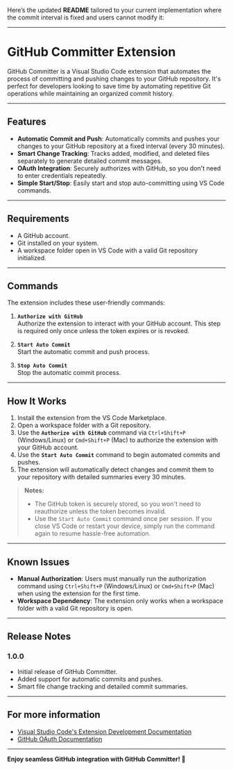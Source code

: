 Here’s the updated **README** tailored to your current implementation where the commit interval is fixed and users cannot modify it:

---

# GitHub Committer Extension

GitHub Committer is a Visual Studio Code extension that automates the process of committing and pushing changes to your GitHub repository. It's perfect for developers looking to save time by automating repetitive Git operations while maintaining an organized commit history.

---

## Features

- **Automatic Commit and Push**: Automatically commits and pushes your changes to your GitHub repository at a fixed interval (every 30 minutes).
- **Smart Change Tracking**: Tracks added, modified, and deleted files separately to generate detailed commit messages.
- **OAuth Integration**: Securely authorizes with GitHub, so you don't need to enter credentials repeatedly.
- **Simple Start/Stop**: Easily start and stop auto-committing using VS Code commands.

---

## Requirements

- A GitHub account.
- Git installed on your system.
- A workspace folder open in VS Code with a valid Git repository initialized.

---

## Commands

The extension includes these user-friendly commands:

1. **`Authorize with GitHub`**  
   Authorize the extension to interact with your GitHub account. This step is required only once unless the token expires or is revoked.

2. **`Start Auto Commit`**  
   Start the automatic commit and push process.

3. **`Stop Auto Commit`**  
   Stop the automatic commit process.

---

## How It Works

1. Install the extension from the VS Code Marketplace.
2. Open a workspace folder with a Git repository.
3. Use the **`Authorize with GitHub`** command via `Ctrl+Shift+P` (Windows/Linux) or `Cmd+Shift+P` (Mac) to authorize the extension with your GitHub account.  
4. Use the **`Start Auto Commit`** command to begin automated commits and pushes.
5. The extension will automatically detect changes and commit them to your repository with detailed summaries every 30 minutes.

> **Notes:**  
> - The GitHub token is securely stored, so you won't need to reauthorize unless the token becomes invalid.  
> - Use the `Start Auto Commit` command once per session. If you close VS Code or restart your device, simply run the command again to resume hassle-free automation.

---

## Known Issues

- **Manual Authorization**: Users must manually run the authorization command using `Ctrl+Shift+P` (Windows/Linux) or `Cmd+Shift+P` (Mac) when using the extension for the first time.  
- **Workspace Dependency**: The extension only works when a workspace folder with a valid Git repository is open.

---

## Release Notes

### 1.0.0

- Initial release of GitHub Committer.
- Added support for automatic commits and pushes.
- Smart file change tracking and detailed commit summaries.

---

## For more information

- [Visual Studio Code's Extension Development Documentation](https://code.visualstudio.com/api)
- [GitHub OAuth Documentation](https://docs.github.com/en/developers/apps)

---

**Enjoy seamless GitHub integration with GitHub Committer! 🚀**